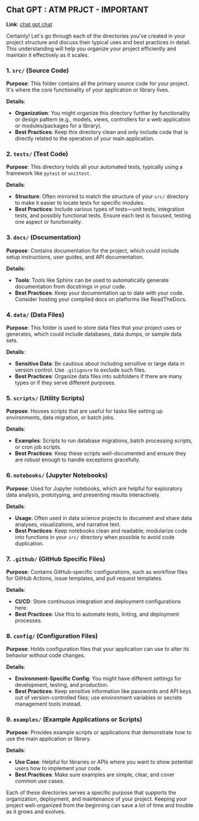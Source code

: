 ## Chat GPT : ATM PRJCT - IMPORTANT

**Link**: [chat gpt chat](https://chatgpt.com/c/748bcfc1-6094-49f5-a01d-8d6ce83f6457)

Certainly! Let's go through each of the directories you've created in your project structure and discuss their typical uses and best practices in detail. This understanding will help you organize your project efficiently and maintain it effectively as it scales.

### 1. `src/` (Source Code)

**Purpose**: This folder contains all the primary source code for your project. It's where the core functionality of your application or library lives.

**Details**:
- **Organization**: You might organize this directory further by functionality or design pattern (e.g., models, views, controllers for a web application or modules/packages for a library).
- **Best Practices**: Keep this directory clean and only include code that is directly related to the operation of your main application. 

### 2. `tests/` (Test Code)

**Purpose**: This directory holds all your automated tests, typically using a framework like `pytest` or `unittest`.

**Details**:
- **Structure**: Often mirrored to match the structure of your `src/` directory to make it easier to locate tests for specific modules.
- **Best Practices**: Include various types of tests—unit tests, integration tests, and possibly functional tests. Ensure each test is focused, testing one aspect or functionality.

### 3. `docs/` (Documentation)

**Purpose**: Contains documentation for the project, which could include setup instructions, user guides, and API documentation.

**Details**:
- **Tools**: Tools like Sphinx can be used to automatically generate documentation from docstrings in your code.
- **Best Practices**: Keep your documentation up to date with your code. Consider hosting your compiled docs on platforms like ReadTheDocs.

### 4. `data/` (Data Files)

**Purpose**: This folder is used to store data files that your project uses or generates, which could include databases, data dumps, or sample data sets.

**Details**:
- **Sensitive Data**: Be cautious about including sensitive or large data in version control. Use `.gitignore` to exclude such files.
- **Best Practices**: Organize data files into subfolders if there are many types or if they serve different purposes.

### 5. `scripts/` (Utility Scripts)

**Purpose**: Houses scripts that are useful for tasks like setting up environments, data migration, or batch jobs.

**Details**:
- **Examples**: Scripts to run database migrations, batch processing scripts, or cron job scripts.
- **Best Practices**: Keep these scripts well-documented and ensure they are robust enough to handle exceptions gracefully.

### 6. `notebooks/` (Jupyter Notebooks)

**Purpose**: Used for Jupyter notebooks, which are helpful for exploratory data analysis, prototyping, and presenting results interactively.

**Details**:
- **Usage**: Often used in data science projects to document and share data analyses, visualizations, and narrative text.
- **Best Practices**: Keep notebooks clean and readable; modularize code into functions in your `src/` directory when possible to avoid code duplication.

### 7. `.github/` (GitHub Specific Files)

**Purpose**: Contains GitHub-specific configurations, such as workflow files for GitHub Actions, issue templates, and pull request templates.

**Details**:
- **CI/CD**: Store continuous integration and deployment configurations here.
- **Best Practices**: Use this to automate tests, linting, and deployment processes.

### 8. `config/` (Configuration Files)

**Purpose**: Holds configuration files that your application can use to alter its behavior without code changes.

**Details**:
- **Environment-Specific Config**: You might have different settings for development, testing, and production.
- **Best Practices**: Keep sensitive information like passwords and API keys out of version-controlled files; use environment variables or secrets management tools instead.

### 9. `examples/` (Example Applications or Scripts)

**Purpose**: Provides example scripts or applications that demonstrate how to use the main application or library.

**Details**:
- **Use Case**: Helpful for libraries or APIs where you want to show potential users how to implement your code.
- **Best Practices**: Make sure examples are simple, clear, and cover common use cases.

Each of these directories serves a specific purpose that supports the organization, deployment, and maintenance of your project. Keeping your project well-organized from the beginning can save a lot of time and trouble as it grows and evolves.